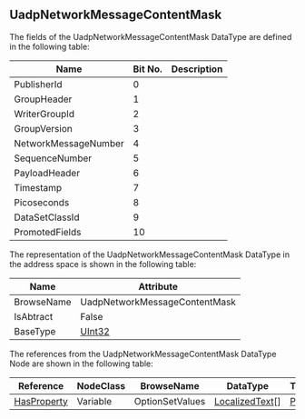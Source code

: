 <!-- datatype -->
## UadpNetworkMessageContentMask
<!-- end of description -->
The fields of the UadpNetworkMessageContentMask DataType are defined in the following table:  

|Name|Bit No.| Description|
|---|---|---|
|PublisherId|0||
|GroupHeader|1||
|WriterGroupId|2||
|GroupVersion|3||
|NetworkMessageNumber|4||
|SequenceNumber|5||
|PayloadHeader|6||
|Timestamp|7||
|Picoseconds|8||
|DataSetClassId|9||
|PromotedFields|10||

The representation of the UadpNetworkMessageContentMask DataType in the address space is shown in the following table:  

|Name|Attribute|
|---|---|
|BrowseName|UadpNetworkMessageContentMask|
|IsAbtract|False|
|BaseType|[UInt32](../../../Part3/DataTypes/UInt32/readme.md)|

The references from the UadpNetworkMessageContentMask DataType Node are shown in the following table:  

|Reference|NodeClass|BrowseName|DataType|TypeDefinition|ModellingRule|
|---|---|---|---|---|---|
|[HasProperty](../../../Part3/ReferenceTypes/HasProperty/readme.md)|Variable|OptionSetValues|[LocalizedText](../../../Part3/DataTypes/LocalizedText/readme.md)[]|[PropertyType](../../Part5/VariableTypes/PropertyType/readme.md)|[Mandatory](../../Objects/Mandatory/readme.md)|

